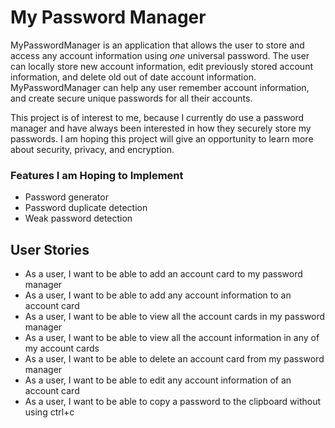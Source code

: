 # My Password Manager

MyPasswordManager is an application that allows the user to store and access any account information using *one* 
universal password. The user can locally store new account information, edit previously stored account information, and 
delete old out of date account information. MyPasswordManager can help any user remember account information, and create
secure unique passwords for all their accounts.  

This project is of interest to me, because I currently do use a password manager and have always been interested in how
they securely store my passwords.  I am hoping this project will give an opportunity to learn more about security, 
privacy, and encryption.

### Features I am Hoping to Implement
- Password generator
- Password duplicate detection
- Weak password detection

## User Stories
- As a user, I want to be able to add an account card to my password manager 
- As a user, I want to be able to add any account information to an account card 
- As a user, I want to be able to view all the account cards in my password manager 
- As a user, I want to be able to view all the account information in any of my account cards 
- As a user, I want to be able to delete an account card from my password manager 
- As a user, I want to be able to edit any account information of an account card
- As a user, I want to be able to copy a password to the clipboard without using ctrl+c